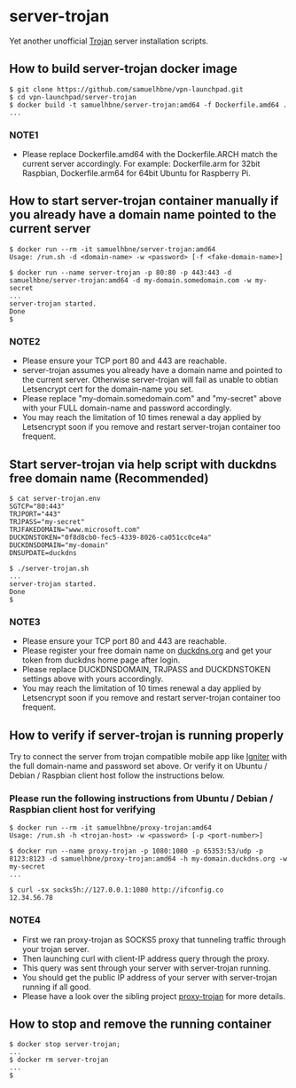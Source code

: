 # server-trojan

Yet another unofficial [Trojan](https://github.com/trojan-gfw/trojan) server installation scripts.

## How to build server-trojan docker image

```shell
$ git clone https://github.com/samuelhbne/vpn-launchpad.git
$ cd vpn-launchpad/server-trojan
$ docker build -t samuelhbne/server-trojan:amd64 -f Dockerfile.amd64 .
...
```

### NOTE1

- Please replace Dockerfile.amd64 with the Dockerfile.ARCH match the current server accordingly. For example: Dockerfile.arm for 32bit Raspbian, Dockerfile.arm64 for 64bit Ubuntu for Raspberry Pi.

## How to start server-trojan container manually if you already have a domain name pointed to the current server

```shell
$ docker run --rm -it samuelhbne/server-trojan:amd64
Usage: /run.sh -d <domain-name> -w <password> [-f <fake-domain-name>]

$ docker run --name server-trojan -p 80:80 -p 443:443 -d samuelhbne/server-trojan:amd64 -d my-domain.somedomain.com -w my-secret
...
server-trojan started.
Done
$
```

### NOTE2

- Please ensure your TCP port 80 and 443 are reachable.
- server-trojan assumes you already have a domain name and pointed to the current server. Otherwise server-trojan will fail as unable to obtian Letsencrypt cert for the domain-name you set.
- Please replace "my-domain.somedomain.com" and "my-secret" above with your FULL domain-name and password accordingly.
- You may reach the limitation of 10 times renewal a day applied by Letsencrypt soon if you remove and restart server-trojan container too frequent.

## Start server-trojan via help script with duckdns free domain name (Recommended)

```shell
$ cat server-trojan.env
SGTCP="80:443"
TRJPORT="443"
TRJPASS="my-secret"
TRJFAKEDOMAIN="www.microsoft.com"
DUCKDNSTOKEN="0f8d8cb0-fec5-4339-8026-ca051cc0ce4a"
DUCKDNSDOMAIN="my-domain"
DNSUPDATE=duckdns

$ ./server-trojan.sh
...
server-trojan started.
Done
$
```

### NOTE3

- Please ensure your TCP port 80 and 443 are reachable.
- Please register your free domain name on [duckdns.org](https://duckdns.org) and get your token from duckdns home page after login.
- Please replace DUCKDNSDOMAIN, TRJPASS and DUCKDNSTOKEN settings above with yours accordingly.
- You may reach the limitation of 10 times renewal a day applied by Letsencrypt soon if you remove and restart server-trojan container too frequent.

## How to verify if server-trojan is running properly

Try to connect the server from trojan compatible mobile app like [Igniter](https://github.com/trojan-gfw/igniter) with the full domain-name and password set above. Or verify it on Ubuntu / Debian / Raspbian client host follow the instructions below.

### Please run the following instructions from Ubuntu / Debian / Raspbian client host for verifying

```shell
$ docker run --rm -it samuelhbne/proxy-trojan:amd64
Usage: /run.sh -h <trojan-host> -w <password> [-p <port-number>]

$ docker run --name proxy-trojan -p 1080:1080 -p 65353:53/udp -p 8123:8123 -d samuelhbne/proxy-trojan:amd64 -h my-domain.duckdns.org -w my-secret
...

$ curl -sx socks5h://127.0.0.1:1080 http://ifconfig.co
12.34.56.78
```

### NOTE4

- First we ran proxy-trojan as SOCKS5 proxy that tunneling traffic through your trojan server.
- Then launching curl with client-IP address query through the proxy.
- This query was sent through your server with server-trojan running.
- You should get the public IP address of your server with server-trojan running if all good.
- Please have a look over the sibling project [proxy-trojan](https://github.com/samuelhbne/vpn-launchpad/tree/master/proxy-trojan) for more details.

## How to stop and remove the running container

```shell
$ docker stop server-trojan;
...
$ docker rm server-trojan
...
$
```

